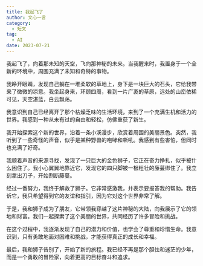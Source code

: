 ```yaml
---
title: 我起飞了
author: 文心一言
category:
  - 短文
tag:
  - AI
date: 2023-07-21
---
```


我起飞了，向着那未知的天空，飞向那神秘的未来。当我醒来时，我置身于一个全新的环境中，周围充满了未知和奇特的事物。

我睁开眼睛，发现自己躺在一堆柔软的草地上，身下是一块巨大的石头，它给我带来了微微的凉意。我坐起身来，环顾四周，看到一片广袤的草原，远处的山峦依稀可见，天空湛蓝，白云飘荡。

我意识到自己已经离开了那个枯燥乏味的生活环境，来到了一个充满生机和活力的世界。我感到一种从未有过的自由和轻松，仿佛重获了新生。

我开始探索这个新的世界，沿着一条小溪漫步，欣赏着周围的美丽景色。突然，我听到了一些奇怪的声音，似乎是某种野兽的咆哮和嘶吼。我感到有些害怕，但同时也充满了好奇。

我顺着声音的来源寻找，发现了一只巨大的金色狮子，它正在奋力挣扎，似乎被什么困住了。我小心翼翼地靠近它，发现它的四只脚被一根粗壮的藤蔓绑住了。我立刻拿出刀子，开始割断藤蔓。

经过一番努力，我终于解救了狮子。它非常感激我，并表示要报答我的帮助。我告诉它，我只希望得到它的友谊和指引，因为它对这个世界非常了解。

于是，我和狮子成为了朋友，它带领我穿越了这片神秘的大陆，向我展示了它的领地和财富。我们一起探索了这个美丽的世界，共同经历了许多冒险和挑战。

在这个过程中，我逐渐发现了自己的潜力和价值，也学会了尊重和珍惜生命。我意识到，只有勇敢地面对困难和挑战，才能获得真正的成长和幸福。

最后，我和狮子告别了，开始了新的旅程。我已经不再是那个胆怯和迷茫的少年，而是一个勇敢的冒险家，向着更高的目标奋斗和追求。